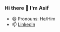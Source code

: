 ### Hi there 👋 I'm Asif
- 😄 Pronouns: He/Him
- 📫 [Linkedin](https://www.linkedin.com/in/asif-adnan-uiu/)

<!--
**MuhammadAsifAdnan/MuhammadAsifAdnan** is a ✨ _special_ ✨ repository because its `README.md` (this file) appears on your GitHub profile.

Here are some ideas to get you started:

- 🔭 I’m currently working on ...
- 🌱 I’m currently learning ...
- 👯 I’m looking to collaborate on ...
- 🤔 I’m looking for help with ...
- 💬 Ask me about ...
- 📫 How to reach me: ...
- 😄 Pronouns: ...
- ⚡ Fun fact: ...
-->
